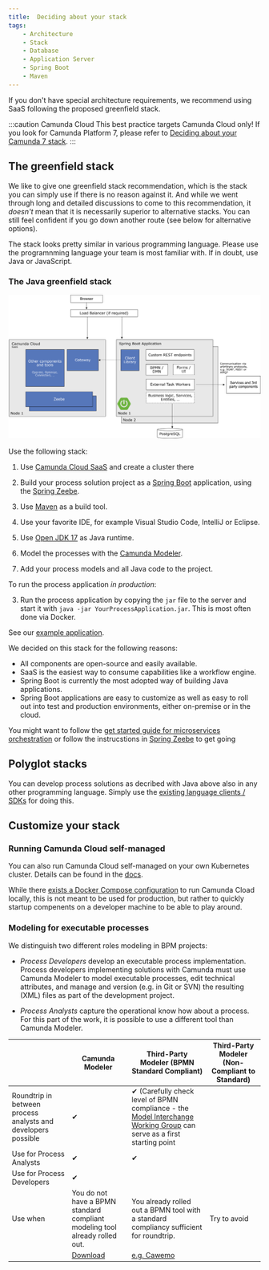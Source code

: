```yaml
---
title:  Deciding about your stack
tags:
    - Architecture
    - Stack
    - Database
    - Application Server
    - Spring Boot
    - Maven
---
```


If you don't have special architecture requirements, we recommend using SaaS following the proposed greenfield stack.

:::caution Camunda Cloud
This best practice targets Camunda Cloud only! If you look for Camunda Platform 7, please refer to [Deciding about your Camunda 7 stack](../deciding-about-your-stack-c7/).
:::

## The greenfield stack

We like to give one greenfield stack recommendation, which is the stack you can simply use if there is no reason against it. And while we went through long and detailed discussions to come to this recommendation, it *doesn't* mean that it is necessarily superior to alternative stacks. You can still feel confident if you go down another route (see below for alternative options). 

The stack looks pretty similar in various programming language. Please use the programnming language your team is most familiar with. If in doubt, use Java or JavaScript.

### The Java greenfield stack

![greenfield stack architecture diagram](deciding-about-your-stack-assets/greenfield-architecture.png)

Use the following stack:

1. Use [Camunda Cloud SaaS](https://accounts.cloud.camunda.io/signup) and create a cluster there

2. Build your process solution project as a [Spring Boot](https://spring.io/projects/spring-boot) application, using the [Spring Zeebe](../../../apis-tools/community-clients/spring.md).

3. Use [Maven](https://maven.apache.org/) as a build tool.

4. Use your favorite IDE, for example Visual Studio Code, IntelliJ or Eclipse.

5. Use [Open JDK 17](https://jdk.java.net/17/) as Java runtime.

6. Model the processes with the [Camunda Modeler](https://camunda.org/download/modeler/).

7. Add your process models and all Java code to the project.

To run the process application *in production*:

3. Run the process application by copying the `jar` file to the server and start it with `java -jar YourProcessApplication.jar`. This is most often done via Docker.

See our [example application](https://github.com/camunda-community-hub/camunda-cloud-examples/tree/main/twitter-review-java-springboot).


We decided on this stack for the following reasons:

- All components are open-source and easily available.
- SaaS is the easiest way to consume capabilities like a workflow engine.
- Spring Boot is currently the most adopted way of building Java applications.
- Spring Boot applications are easy to customize as well as easy to roll out into test and production environments, either on-premise or in the cloud.

You might want to follow the [get started guide for microservices orchestration](/guides/getting-started-orchestrate-microservices.md) or follow the instrucstions in [Spring Zeebe](https://github.com/camunda-community-hub/spring-zeebe) to get going


## Polyglot stacks

You can develop process solutions as decribed with Java above also in any other programming language. Simply use the [existing language clients / SDKs](/docs/apis-tools/working-with-apis-tools/) for doing this.

<!--
## The JavaScript greenfield stack

## The C# greenfield stack
-->

## Customize your stack

### Running Camunda Cloud self-managed

You can also run Camunda Cloud self-managed on your own Kubernetes cluster. Details can be found in the [docs](/docs/self-managed/about-self-managed).

While there [exists a Docker Compose configuration](/self-managed/zeebe-deployment/docker/install.md) to run Camunda Cload locally, this is not meant to be used for production, but rather to quickly startup compenents on a developer machine to be able to play around.


### Modeling for executable processes

We distinguish two different roles modeling in BPM projects:

* *Process Developers* develop an executable process implementation. Process developers implementing solutions with Camunda must use Camunda Modeler to model executable processes, edit technical attributes, and manage and version (e.g. in Git or SVN) the resulting (XML) files as part of the development project.

* *Process Analysts* capture the operational know how about a process. For this part of the work, it is possible to use a different tool than Camunda Modeler.

|  | Camunda Modeler | Third-Party Modeler (BPMN Standard Compliant) | Third-Party Modeler (Non-Compliant to Standard) |
| -- | -- | -- | -- |
| Roundtrip in between process analysts and developers possible | &#10004; | &#10004; (Carefully check level of BPMN compliance - the [Model Interchange Working Group](http://bpmn-miwg.github.io/bpmn-miwg-tools/) can serve as a first starting point |  |
| Use for Process Analysts | &#10004; | &#10004; |  |
| Use for Process Developers | &#10004; |  |  |
| Use when | You do not have a BPMN standard compliant modeling tool already rolled out. | You already rolled out a BPMN tool with a standard compliancy sufficient for roundtrip. | Try to avoid  |
| | [Download](https://camunda.org/download/modeler/) | [e.g. Cawemo](http://cawemo.com/) |  |